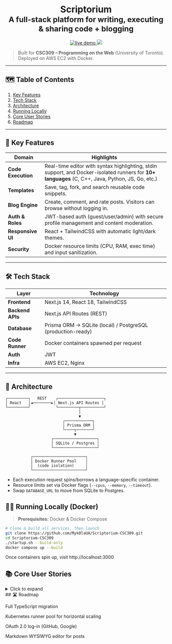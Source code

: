 <h1 align="center">
  Scriptorium
  <br/>
  <sub>A full-stack platform for writing, executing & sharing code + blogging</sub>
</h1>

<p align="center">
  <a href="http://3.17.227.214/" target="_blank">
    <img src="https://img.shields.io/badge/Live-Demo-blue?logo=amazon-aws&style=for-the-badge" alt="live demo"/>
  </a>
  <a href="LICENSE">
    <img src="https://img.shields.io/github/license/Myk0laUA/Scriptorium-CSC309?style=for-the-badge" />
  </a>
</p>

> Built for **CSC309 – Programming on the Web** (University of Toronto).  
> Deployed on AWS EC2 with Docker.

---

## 🗺️ Table of Contents

1. [Key Features](#key-features)  
2. [Tech Stack](#tech-stack)  
3. [Architecture](#architecture)  
4. [Running Locally](#running-locally)  
5. [Core User Stories](#core-user-stories)  
6. [Roadmap](#roadmap)  

---
<a name="key-features"></a>
## 🚀 Key Features

| Domain              | Highlights                                                                                                                                     |
|---------------------|------------------------------------------------------------------------------------------------------------------------------------------------|
| **Code Execution**  | Real-time editor with syntax highlighting, stdin support, and Docker-isolated runners for **10+ languages** (C, C++, Java, Python, JS, Go, etc.) |
| **Templates**       | Save, tag, fork, and search reusable code snippets.                                                                                            |
| **Blog Engine**     | Create, comment, and rate posts. Visitors can browse without logging in.                                                                       |
| **Auth & Roles**    | JWT-based auth (guest/user/admin) with secure profile management and content moderation.                                                        |
| **Responsive UI**   | React + TailwindCSS with automatic light/dark themes.                                                                                          |
| **Security**        | Docker resource limits (CPU, RAM, exec time) and input sanitization.                                                                           |

---
<a name="tech-stack"></a>
## 🛠️ Tech Stack

| Layer           | Technology                                                  |
|-----------------|-------------------------------------------------------------|
| **Frontend**    | Next.js 14, React 18, TailwindCSS                           |
| **Backend APIs**| Next.js API Routes (REST)                                   |
| **Database**    | Prisma ORM → SQLite (local) / PostgreSQL (production-ready) |
| **Code Runner** | Docker containers spawned per request                       |
| **Auth**        | JWT                                                         |
| **Infra**       | AWS EC2, Nginx                                              |

---
<a name="architecture"></a>
## 🧩 Architecture

```text
┌─────────┐   REST    ┌────────────────────┐
│ React   │◄────────►│ Next.js API Routes │
└─────────┘           └─────────┬──────────┘
                                │
                                ▼
                         ┌────────────┐
                         │ Prisma ORM │
                         └────┬───────┘
                              ▼
                    ┌───────────────────┐
                    │ SQLite / Postgres │
                    └───────────────────┘

           ┌───────────────────────┐
           │ Docker Runner Pool    │
           │  (code isolation)     │
           └───────────────────────┘

```
* Each execution request spins/borrows a language-specific container.  
* Resource limits set via Docker flags (`--cpus`, `--memory`, `--timeout`).  
* Swap `DATABASE_URL` to move from SQLite to Postgres.


<a name="running-locally"></a>
## 🏃‍♂️ Running Locally (Docker)

> **Prerequisites:** Docker & Docker Compose

```bash
# Clone & build all services, then launch
git clone https://github.com/Myk0laUA/Scriptorium-CSC309.git
cd Scriptorium-CSC309
./startup.sh --build-only
docker compose up --build
```
Once containers spin up, visit http://localhost:3000
<a name="core-user-stories"></a>
## 📚 Core User Stories

<details> <summary>Click to expand</summary>
Accounts & Profiles – sign-up, log-in, edit profile, upload avatar.

Code Editor & Execution – write, run, and fork snippets; custom stdin.

Templates – save snippets, tag, search, fork others’ templates.

Blog & Comments – create, edit, delete posts; threaded comments & ratings.

Reporting & Admin – users report content; admins moderate.

</details>
<a name="roadmap"></a>
## 🛣️ Roadmap

Full TypeScript migration

Kubernetes runner pool for horizontal scaling

OAuth 2.0 log-in (GitHub, Google)

Markdown WYSIWYG editor for posts
